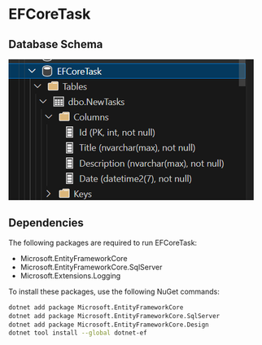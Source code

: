 # EFCoreTask

## Database Schema

![Database Schema](img/database.png)

## Dependencies

The following packages are required to run EFCoreTask:

- Microsoft.EntityFrameworkCore
- Microsoft.EntityFrameworkCore.SqlServer
- Microsoft.Extensions.Logging

To install these packages, use the following NuGet commands:

```bash
dotnet add package Microsoft.EntityFrameworkCore
dotnet add package Microsoft.EntityFrameworkCore.SqlServer
dotnet add package Microsoft.EntityFrameworkCore.Design
dotnet tool install --global dotnet-ef
```